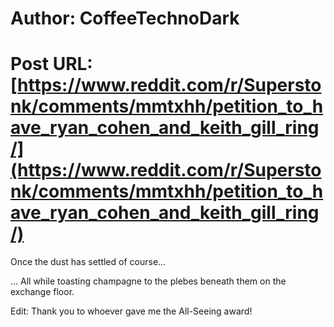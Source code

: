# Author: CoffeeTechnoDark
# Post URL: [https://www.reddit.com/r/Superstonk/comments/mmtxhh/petition_to_have_ryan_cohen_and_keith_gill_ring/](https://www.reddit.com/r/Superstonk/comments/mmtxhh/petition_to_have_ryan_cohen_and_keith_gill_ring/)


Once the dust has settled of course...


... All while toasting champagne to the plebes beneath them on the exchange floor.


Edit: Thank you to whoever gave me the All-Seeing award!